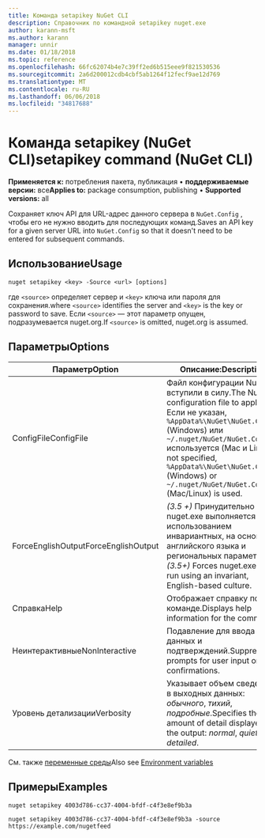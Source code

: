 ```yaml
---
title: Команда setapikey NuGet CLI
description: Справочник по командной setapikey nuget.exe
author: karann-msft
ms.author: karann
manager: unnir
ms.date: 01/18/2018
ms.topic: reference
ms.openlocfilehash: 66fc62074b4e7c39ff2ed6b515eee9f821530536
ms.sourcegitcommit: 2a6d200012cdb4cbf5ab1264f12fecf9ae12d769
ms.translationtype: MT
ms.contentlocale: ru-RU
ms.lasthandoff: 06/06/2018
ms.locfileid: "34817688"
---
```

# <a name="setapikey-command-nuget-cli"></a><span data-ttu-id="42929-103">Команда setapikey (NuGet CLI)</span><span class="sxs-lookup"><span data-stu-id="42929-103">setapikey command (NuGet CLI)</span></span>

<span data-ttu-id="42929-104">**Применяется к:** потребления пакета, публикация &bullet; **поддерживаемые версии:** все</span><span class="sxs-lookup"><span data-stu-id="42929-104">**Applies to:** package consumption, publishing &bullet; **Supported versions:** all</span></span>

<span data-ttu-id="42929-105">Сохраняет ключ API для URL-адрес данного сервера в `NuGet.Config` , чтобы его не нужно вводить для последующих команд.</span><span class="sxs-lookup"><span data-stu-id="42929-105">Saves an API key for a given server URL into `NuGet.Config` so that it doesn't need to be entered for subsequent commands.</span></span>

## <a name="usage"></a><span data-ttu-id="42929-106">Использование</span><span class="sxs-lookup"><span data-stu-id="42929-106">Usage</span></span>

```cli
nuget setapikey <key> -Source <url> [options]
```

<span data-ttu-id="42929-107">где `<source>` определяет сервер и `<key>` ключа или пароля для сохранения.</span><span class="sxs-lookup"><span data-stu-id="42929-107">where `<source>` identifies the server and `<key>` is the key or password to save.</span></span> <span data-ttu-id="42929-108">Если `<source>` — этот параметр опущен, подразумевается nuget.org.</span><span class="sxs-lookup"><span data-stu-id="42929-108">If `<source>` is omitted, nuget.org is assumed.</span></span>

## <a name="options"></a><span data-ttu-id="42929-109">Параметры</span><span class="sxs-lookup"><span data-stu-id="42929-109">Options</span></span>

| <span data-ttu-id="42929-110">Параметр</span><span class="sxs-lookup"><span data-stu-id="42929-110">Option</span></span> | <span data-ttu-id="42929-111">Описание:</span><span class="sxs-lookup"><span data-stu-id="42929-111">Description</span></span> |
| --- | --- |
| <span data-ttu-id="42929-112">ConfigFile</span><span class="sxs-lookup"><span data-stu-id="42929-112">ConfigFile</span></span> | <span data-ttu-id="42929-113">Файл конфигурации NuGet вступили в силу.</span><span class="sxs-lookup"><span data-stu-id="42929-113">The NuGet configuration file to apply.</span></span> <span data-ttu-id="42929-114">Если не указан, `%AppData%\NuGet\NuGet.Config` (Windows) или `~/.nuget/NuGet/NuGet.Config` используется (Mac и Linux).</span><span class="sxs-lookup"><span data-stu-id="42929-114">If not specified, `%AppData%\NuGet\NuGet.Config` (Windows) or `~/.nuget/NuGet/NuGet.Config` (Mac/Linux) is used.</span></span>|
| <span data-ttu-id="42929-115">ForceEnglishOutput</span><span class="sxs-lookup"><span data-stu-id="42929-115">ForceEnglishOutput</span></span> | <span data-ttu-id="42929-116">*(3.5 +)*  Принудительно nuget.exe выполняется с использованием инвариантных, на основе английского языка и региональных параметров.</span><span class="sxs-lookup"><span data-stu-id="42929-116">*(3.5+)* Forces nuget.exe to run using an invariant, English-based culture.</span></span> |
| <span data-ttu-id="42929-117">Справка</span><span class="sxs-lookup"><span data-stu-id="42929-117">Help</span></span> | <span data-ttu-id="42929-118">Отображает справку по команде.</span><span class="sxs-lookup"><span data-stu-id="42929-118">Displays help information for the command.</span></span> |
| <span data-ttu-id="42929-119">Неинтерактивные</span><span class="sxs-lookup"><span data-stu-id="42929-119">NonInteractive</span></span> | <span data-ttu-id="42929-120">Подавление для ввода данных и подтверждений.</span><span class="sxs-lookup"><span data-stu-id="42929-120">Suppresses prompts for user input or confirmations.</span></span> |
| <span data-ttu-id="42929-121">Уровень детализации</span><span class="sxs-lookup"><span data-stu-id="42929-121">Verbosity</span></span> | <span data-ttu-id="42929-122">Указывает объем сведений в выходных данных: *обычного*, *тихий*, *подробные*.</span><span class="sxs-lookup"><span data-stu-id="42929-122">Specifies the amount of detail displayed in the output: *normal*, *quiet*, *detailed*.</span></span> |

<span data-ttu-id="42929-123">См. также [переменные среды](cli-ref-environment-variables.md)</span><span class="sxs-lookup"><span data-stu-id="42929-123">Also see [Environment variables](cli-ref-environment-variables.md)</span></span>

## <a name="examples"></a><span data-ttu-id="42929-124">Примеры</span><span class="sxs-lookup"><span data-stu-id="42929-124">Examples</span></span>

```cli
nuget setapikey 4003d786-cc37-4004-bfdf-c4f3e8ef9b3a

nuget setapikey 4003d786-cc37-4004-bfdf-c4f3e8ef9b3a -source https://example.com/nugetfeed
```
